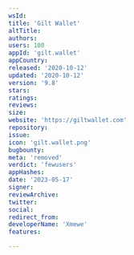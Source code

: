 ```yaml
---
wsId: 
title: 'Gilt Wallet'
altTitle: 
authors: 
users: 100
appId: 'gilt.wallet'
appCountry: 
released: '2020-10-12'
updated: '2020-10-12'
version: '9.8'
stars: 
ratings: 
reviews: 
size: 
website: 'https://giltwallet.com'
repository: 
issue: 
icon: 'gilt.wallet.png'
bugbounty: 
meta: 'removed'
verdict: 'fewusers'
appHashes: 
date: '2023-05-17'
signer: 
reviewArchive: 
twitter: 
social: 
redirect_from: 
developerName: 'Xmewe'
features: 

---
```


